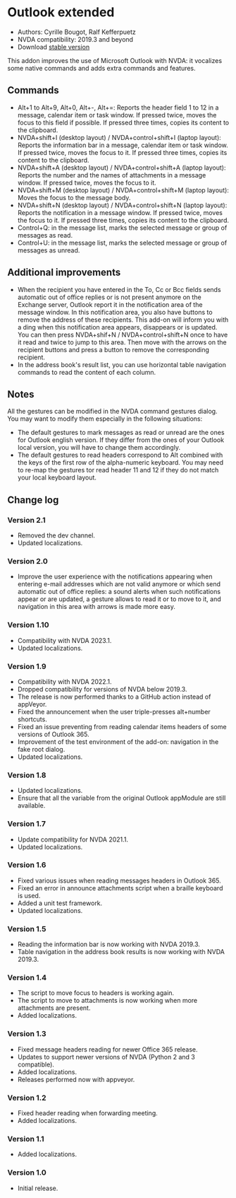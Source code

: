 # Outlook extended

* Authors: Cyrille Bougot, Ralf Kefferpuetz
* NVDA compatibility: 2019.3 and beyond
* Download [stable version][1]

This addon improves the use of Microsoft Outlook with NVDA: it vocalizes some native commands and adds extra commands and features.

## Commands

* Alt+1 to Alt+9, Alt+0, Alt+-, Alt+=: Reports the header field 1 to 12 in a message, calendar item or task window. If pressed twice, moves the focus to this field if possible. If pressed three times, copies its content to the clipboard.
* NVDA+shift+I (desktop layout) / NVDA+control+shift+I (laptop layout): Reports the information bar in a message, calendar item or task window. If pressed twice, moves the focus to it. If pressed three times, copies its content to the clipboard.
* NVDA+shift+A (desktop layout) / NVDA+control+shift+A (laptop layout): Reports the number and the names of attachments in a message window. If pressed twice, moves the focus to it.
* NVDA+shift+M (desktop layout) / NVDA+control+shift+M (laptop layout): Moves the focus to the message body.
* NVDA+shift+N (desktop layout) / NVDA+control+shift+N (laptop layout): Reports the notification in a message window. If pressed twice, moves the focus to it. If pressed three times, copies its content to the clipboard.
* Control+Q: in the message list, marks the selected message or group of messages as read.
* Control+U: in the message list, marks the selected message or group of messages as unread.

## Additional improvements

* When the recipient you have entered in the To, Cc or Bcc fields sends automatic out of office replies or is not present anymore on the Exchange server, Outlook report it in the notification area of the message window. In this notification area, you also have buttons to remove the address of these recipients.
  This add-on will inform you with a ding when this notification area appears, disappears or is updated. You can then press NVDA+shif+N / NVDA+control+shift+N once to have it read and twice to jump to this area. Then move with the arrows on the recipient buttons and press a button to remove the corresponding recipient.
* In the address book's result list, you can use horizontal table navigation commands to read the content of each column.
  
## Notes

All the gestures can be modified in the NVDA command gestures dialog. You may want to modify them especially in the following situations:

* The default gestures to mark messages as read or unread are the ones for Outlook english version. If they differ from the ones of your Outlook local version, you will have to change them accordingly.
* The default gestures to read headers correspond to Alt combined with the keys of the first row of the alpha-numeric keyboard. You may need to re-map the gestures tor read header 11 and 12 if they do not match your local keyboard layout.

## Change log

### Version 2.1

* Removed the dev channel.
* Updated localizations.

### Version 2.0

* Improve the user experience with the notifications appearing when entering e-mail addresses which are not valid anymore or which send automatic out of office replies:
  a sound alerts when such notifications appear or are updated, a gesture allows to read it or to move to it, and navigation in this area with arrows is made more easy.

### Version 1.10

* Compatibility with NVDA 2023.1.
* Updated localizations.

### Version 1.9

* Compatibility with NVDA 2022.1.
* Dropped compatibility for versions of NVDA below 2019.3.
* The release is now performed thanks to a GitHub action instead of appVeyor.
* Fixed the announcement when the user triple-presses alt+number shortcuts.
* Fixed an issue preventing from reading calendar items headers of some versions of Outlook 365.
* Improvement of the test environment of the add-on: navigation in the fake root dialog.
* Updated localizations.

### Version 1.8

* Updated localizations.
* Ensure that all the variable from the original Outlook appModule are still available.

### Version 1.7

* Update compatibility for NVDA 2021.1.
* Updated localizations.

### Version 1.6

* Fixed various issues when reading messages headers in Outlook 365.
* Fixed an error in announce attachments script when a braille keyboard is used.
* Added a unit test framework.
* Updated localizations.

### Version 1.5

* Reading the information bar is now working with NVDA 2019.3.
* Table navigation in the address book results is now working with NVDA 2019.3.

### Version 1.4

* The script to move focus to headers is working again.
* The script to move to attachments is now working when more attachments are present.
* Added localizations.

### Version 1.3

* Fixed message headers reading for newer Office 365 release.
* Updates to support newer versions of NVDA (Python 2 and 3 compatible).
* Added localizations.
* Releases performed now with appveyor.

### Version 1.2

* Fixed header reading when forwarding meeting.
* Added localizations.

### Version 1.1

* Added localizations.

### Version 1.0

* Initial release.

[1]: https://www.nvaccess.org/addonStore/legacy?file=outlookextended
